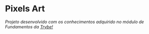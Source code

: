 <h1>Pixels Art</h1>
<p><em>Projeto desenvolvido com os conhecimentos adquirido no módulo de Fundamentos da <a href="https://www.betrybe.com/" alt="Site da Trybe">Trybe!</a></em></p>

